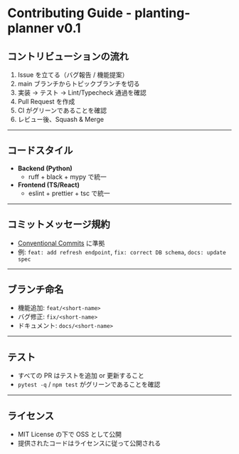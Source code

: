 # Contributing Guide - planting-planner v0.1

## コントリビューションの流れ
1. Issue を立てる（バグ報告 / 機能提案）
2. main ブランチからトピックブランチを切る
3. 実装 → テスト → Lint/Typecheck 通過を確認
4. Pull Request を作成
5. CI がグリーンであることを確認
6. レビュー後、Squash & Merge

---

## コードスタイル
- **Backend (Python)**
  - ruff + black + mypy で統一
- **Frontend (TS/React)**
  - eslint + prettier + tsc で統一

---

## コミットメッセージ規約
- [Conventional Commits](https://www.conventionalcommits.org/) に準拠
- 例: `feat: add refresh endpoint`, `fix: correct DB schema`, `docs: update spec`

---

## ブランチ命名
- 機能追加: `feat/<short-name>`
- バグ修正: `fix/<short-name>`
- ドキュメント: `docs/<short-name>`

---

## テスト
- すべての PR はテストを追加 or 更新すること
- `pytest -q` / `npm test` がグリーンであることを確認

---

## ライセンス
- MIT License の下で OSS として公開
- 提供されたコードはライセンスに従って公開される
